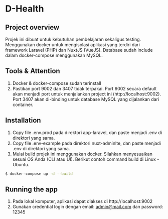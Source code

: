 # D-Health
## Project overview
Projek ini dibuat untuk kebutuhan pembelajaran sekaligus testing. Menggunakan docker untuk mengisolasi aplikasi yang terdiri dari framework Laravel (PHP) dan NuxtJS (VueJS). Database sudah include dalam docker-compose menggunakan MySQL.

## Tools & Attention
1. Docker & docker-compose sudah terinstall
2. Pastikan port 9002 dan 3407 tidak terpakai. Port 9002 secara default akan menjadi port untuk menjalankan project ini (http://localhost:9002). Port 3407 akan di-binding untuk database MySQL yang dijalankan dari container.

## Installation
1. Copy file .env.prod pada direktori app-laravel, dan paste menjadi .env di direktori yang sama.
2. Copy file .env-example pada direktori nuxt-adminlte, dan paste menjadi .env di direktori yang sama.
3. Mulai build projek ini menggunakan docker. Silahkan menyesuaikan sesuai OS Anda (CLI atau UI). Berikut contoh command build di Linux - Ubuntu.
```bash
$ docker-compose up -d --build
```

## Running the app
1. Pada lokal komputer, aplikasi dapat diakses di http://localhost:9002
2. Gunakan credential login dengan email: admin@mail.com dan password: 12345